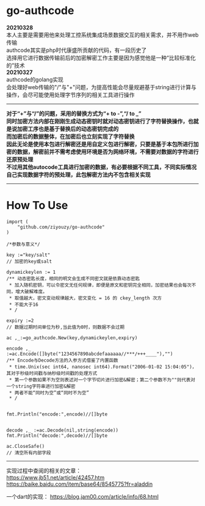 # go-authcode
**20210328**  
本人主要是需要用他来处理工控系统集成场景数据交互的相关需求，并不用作web传输  
authcode其实是php时代康盛所贡献的代码，有一段历史了  
选择用它进行数据传输前后的加密解密工作主要是因为感觉他是一种“比较标准化的”技术  
**20210327**  
authcode的golang实现  
会处理好web传输的"/"与"+"问题，为提高性能会尽量规避基于string进行计算与操作，会尽可能使用处理字节序列的相关工具进行操作  
***
**对于“+”与“/”的问题，采用的替换方式为“+ to -”,“/ to _”**  
**同时加密方法内部在刚刚生成动态密钥时就对动态密钥进行了字符替换操作，也就是说加密工序也是基于替换后的动态密钥完成的**  
**而加密后的数据整体，在加密后也立刻实现了字符替换**  
**因此无论是使用本包进行解密还是用自定义包进行解密，只要是基于本包所进行加密的数据，解密前并不需考虑使用环境是否为网络环境，不需要对数据的字符进行还原预处理**  
**不过用其他autocode工具进行加密的数据，有必要根据不同工具，不同实际情况自己实现数据字符的预处理，此包解密方法内不包含相关实现**  
***
# How To Use

    import (
        "github.com/ziyouzy/go-authcode"
    )
        
    /*参数与意义*/
    
    key :="key/salt"
    // 加密的key或salt
    
    dynamickeylen := 1
    /** 动态密匙长度，相同的明文会生成不同密文就是依靠动态密匙
     * 加入随机密钥，可以令密文无任何规律，即便是原文和密钥完全相同，加密结果也会每次不同，增大破解难度。
     * 取值越大，密文变动规律越大，密文变化 = 16 的 ckey_length 次方
     * 不能大于16
     * /
    
    expiry :=2
    // 数据过期时间单位为秒,当此值为0时，则数据不会过期 
    
    ac ,_:=go_authcode.New(key,dynamickeylen,expiry)
    
    encode ,_ :=ac.Encode([]byte("1234567890abcdefaaaaaa//***/+++____"),"")
    /** Encode与Decode方法的入参方式借鉴了内置函数
     * time.Unix(sec int64, nanosec int64).Format("2006-01-02 15:04:05")，其对于秒级时间戳与纳秒级时间戳的处理方式
     * 第一个参数如果不为空则表述对一个字节切片进行加密&解密；第二个参数不为""则代表对一个string字符串进行加密&解密
     * 两者不能“同时为空”或“同时不为空”  
     * /
    
    
    fmt.Println("encode:",encode)//[]byte


    decode ,_ :=ac.Decode(nil,string(encode))    
    fmt.Println("decode:",decode)//[]byte
    
    ac.CloseSafe()
    // 清空所有内部字段
***
实现过程中查阅的相关的文章：  
https://www.jb51.net/article/42457.htm  
https://baike.baidu.com/item/base64/8545775?fr=aladdin  

一个dart的实现：
https://blog.jam00.com/article/info/68.html  
